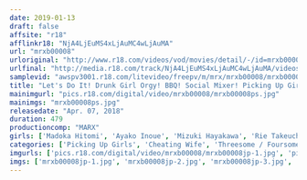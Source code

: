 ```yaml
---
date: 2019-01-13
draft: false
affsite: "r18"
afflinkr18: "NjA4LjEuMS4xLjAuMC4wLjAuMA"
url: "mrxb00008"
urloriginal: "http://www.r18.com/videos/vod/movies/detail/-/id=mrxb00008"
urlfinal: "http://media.r18.com/track/NjA4LjEuMS4xLjAuMC4wLjAuMA/videos/vod/movies/detail/-/id=mrxb00008"
samplevid: "awspv3001.r18.com/litevideo/freepv/m/mrx/mrxb00008/mrxb00008_dmb_w.mp4"
title: "Let's Do It! Drunk Girl Orgy! BBQ! Social Mixer! Picking Up Girls! Fuck Em And Leave Em! The Best Drinking Party Where Anything Can Happen!"
mainimgurl: "pics.r18.com/digital/video/mrxb00008/mrxb00008ps.jpg"
mainimgs: "mrxb00008ps.jpg"
releasedate: "Apr. 07, 2018"
duration: 479
productioncomp: "MARX"
girls: ['Madoka Hitomi', 'Ayako Inoue', 'Mizuki Hayakawa', 'Rie Takeuchi', 'Hana Aoyama', 'Rika Mari', 'Kanon Akiyoshi', 'Mihina Nagai']
categories: ['Picking Up Girls', 'Cheating Wife', 'Threesome / Foursome', 'Compilation', 'Over 4 Hours']
imgurls: ['pics.r18.com/digital/video/mrxb00008/mrxb00008jp-1.jpg', 'pics.r18.com/digital/video/mrxb00008/mrxb00008jp-2.jpg', 'pics.r18.com/digital/video/mrxb00008/mrxb00008jp-3.jpg', 'pics.r18.com/digital/video/mrxb00008/mrxb00008jp-4.jpg', 'pics.r18.com/digital/video/mrxb00008/mrxb00008jp-5.jpg', 'pics.r18.com/digital/video/mrxb00008/mrxb00008jp-6.jpg', 'pics.r18.com/digital/video/mrxb00008/mrxb00008jp-7.jpg', 'pics.r18.com/digital/video/mrxb00008/mrxb00008jp-8.jpg', 'pics.r18.com/digital/video/mrxb00008/mrxb00008jp-9.jpg', 'pics.r18.com/digital/video/mrxb00008/mrxb00008jp-10.jpg', 'pics.r18.com/digital/video/mrxb00008/mrxb00008jp-11.jpg', 'pics.r18.com/digital/video/mrxb00008/mrxb00008jp-12.jpg', 'pics.r18.com/digital/video/mrxb00008/mrxb00008jp-13.jpg', 'pics.r18.com/digital/video/mrxb00008/mrxb00008jp-14.jpg', 'pics.r18.com/digital/video/mrxb00008/mrxb00008jp-15.jpg', 'pics.r18.com/digital/video/mrxb00008/mrxb00008jp-16.jpg', 'pics.r18.com/digital/video/mrxb00008/mrxb00008jp-17.jpg', 'pics.r18.com/digital/video/mrxb00008/mrxb00008jp-18.jpg', 'pics.r18.com/digital/video/mrxb00008/mrxb00008jp-19.jpg', 'pics.r18.com/digital/video/mrxb00008/mrxb00008jp-20.jpg']
imgs: ['mrxb00008jp-1.jpg', 'mrxb00008jp-2.jpg', 'mrxb00008jp-3.jpg', 'mrxb00008jp-4.jpg', 'mrxb00008jp-5.jpg', 'mrxb00008jp-6.jpg', 'mrxb00008jp-7.jpg', 'mrxb00008jp-8.jpg', 'mrxb00008jp-9.jpg', 'mrxb00008jp-10.jpg', 'mrxb00008jp-11.jpg', 'mrxb00008jp-12.jpg', 'mrxb00008jp-13.jpg', 'mrxb00008jp-14.jpg', 'mrxb00008jp-15.jpg', 'mrxb00008jp-16.jpg', 'mrxb00008jp-17.jpg', 'mrxb00008jp-18.jpg', 'mrxb00008jp-19.jpg', 'mrxb00008jp-20.jpg']
---
```


